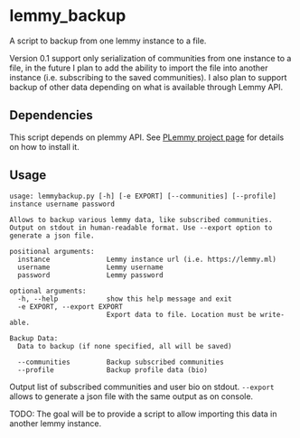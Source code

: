 # lemmy_backup
A script to backup from one lemmy instance to a file.

Version 0.1 support only serialization of communities from one instance to a
file, in the future I plan to add the ability to import the file into another
instance (i.e. subscribing to the saved communities). I also plan to support
backup of other data depending on what is available through Lemmy API.

## Dependencies

This script depends on plemmy API. See [PLemmy project page](https://github.com/tjkessler/plemmy)
for details on how to install it.

## Usage

```
usage: lemmybackup.py [-h] [-e EXPORT] [--communities] [--profile] instance username password

Allows to backup various lemmy data, like subscribed communities. Output on stdout in human-readable format. Use --export option to generate a json file.

positional arguments:
  instance              Lemmy instance url (i.e. https://lemmy.ml)
  username              Lemmy username
  password              Lemmy password

optional arguments:
  -h, --help            show this help message and exit
  -e EXPORT, --export EXPORT
                        Export data to file. Location must be write-able.

Backup Data:
  Data to backup (if none specified, all will be saved)

  --communities         Backup subscribed communities
  --profile             Backup profile data (bio)
```

Output list of subscribed communities and user bio on stdout. `--export` allows
to generate a json file with the same output as on console.

TODO: The goal will be to provide a script to allow importing this data in another lemmy instance.
